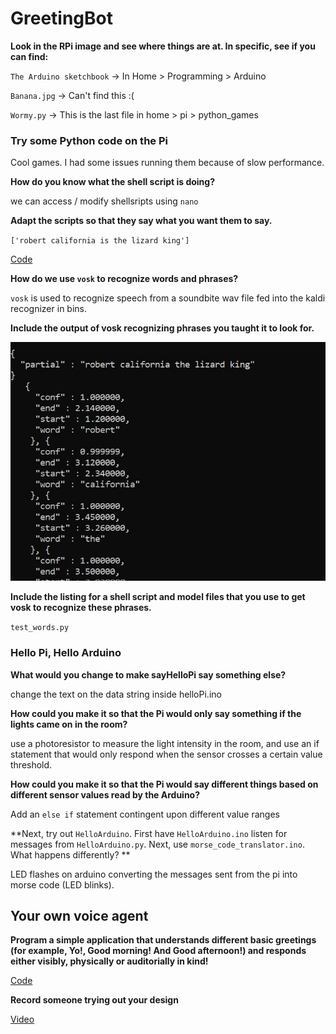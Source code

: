 
# GreetingBot



**Look in the RPi image and see where things are at. In specific, see if you can find:**

``The Arduino sketchbook`` -> In Home > Programming > Arduino

``Banana.jpg`` -> Can't find this :(

``Wormy.py`` -> This is the last file in home > pi > python_games

### Try some Python code on the Pi

Cool games. I had some issues running them because of slow performance.

**How do you know what the shell script is doing?**

we can access / modify shellsripts using ``nano`` 

**Adapt the scripts so that they say what you want them to say.**

``['robert california is the lizard king']``

[Code](https://github.com/OiBoii/Interactive-Lab-Hub/blob/master/Lab6/test_words.py)

**How do we use ``vosk`` to recognize words and phrases?**

``vosk`` is used to recognize speech from a soundbite wav file fed into the kaldi recognizer in bins.

**Include the output of vosk recognizing phrases you taught it to look for.**

![](https://github.com/OiBoii/Interactive-Lab-Hub/blob/master/Lab6/vosk.jpg)

**Include the listing for a shell script and model files that you use to get vosk to recognize these phrases.**

``test_words.py``

### Hello Pi, Hello Arduino

**What would you change to make sayHelloPi say something else?**

change the text on the data string inside helloPi.ino

**How could you make it so that the Pi would only say something if the lights came on in the room?**

use a photoresistor to measure the light intensity in the room, and use an if statement that would only respond when the sensor crosses a certain value threshold.

**How could you make it so that the Pi would say different things based on different sensor values read by the Arduino?**

Add an ``else if`` statement contingent upon different value ranges

**Next, try out ``HelloArduino``. First have ``HelloArduino.ino`` listen for messages from ``HelloArduino.py``. Next, use ``morse_code_translator.ino``. What happens differently? **

LED flashes on arduino converting the messages sent from the pi into morse code (LED blinks).

## Your own voice agent 

**Program a simple application that understands different basic greetings (for example, Yo!, Good morning! And Good afternoon!) and responds either visibly, physically or auditorially in kind!**

[Code](https://github.com/OiBoii/Interactive-Lab-Hub/blob/master/Lab6/password.py)

**Record someone trying out your design**

[Video](https://drive.google.com/drive/u/0/my-drive)






